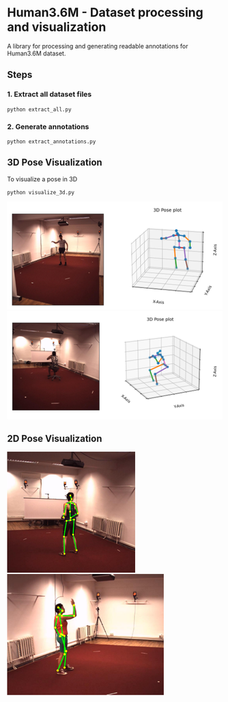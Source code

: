 # Human3.6M - Dataset processing and visualization
A library for processing and generating readable annotations for Human3.6M dataset.

## Steps
### 1. Extract all dataset files
```
python extract_all.py
```

### 2. Generate annotations
```
python extract_annotations.py
```


## 3D Pose Visualization
To visualize a pose in 3D
```
python visualize_3d.py
```
![vis3d_1](resources/vis3d_1.png)
![vis3d_1](resources/vis3d_2.png)

## 2D Pose Visualization
<img src="resources/vis2d_1.png" width="300"> <img src="resources/vis2d_2.png" width="367">

